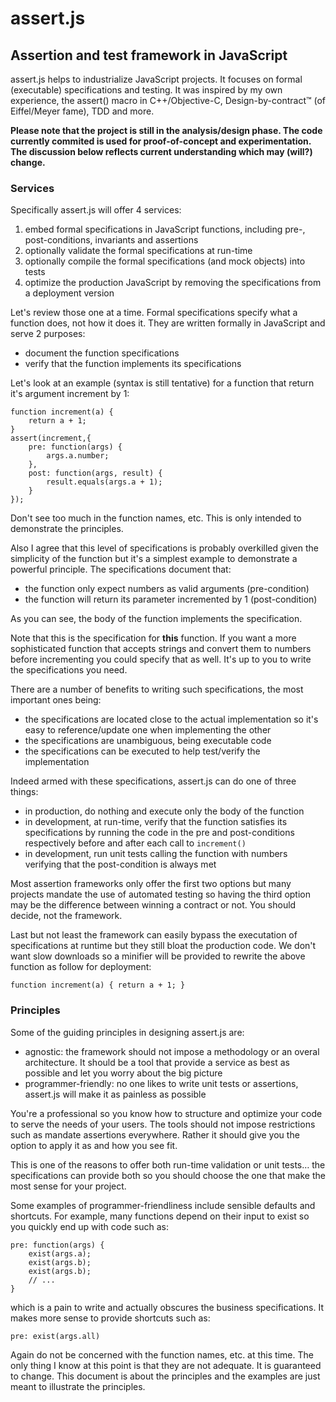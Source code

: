 # assert.js
## Assertion and test framework in JavaScript

assert.js helps to industrialize JavaScript projects. It focuses on formal (executable) specifications and testing.
It was inspired by my own experience, the assert() macro in C++/Objective-C, Design-by-contract™ (of Eiffel/Meyer fame),
TDD and more.

**Please note that the project is still in the analysis/design phase. The code currently commited is used for
proof-of-concept and experimentation. The discussion below reflects current understanding which may (will?) change.**

### Services

Specifically assert.js will offer 4 services:

1. embed formal specifications in JavaScript functions, including pre-, post-conditions, invariants and assertions
2. optionally validate the formal specifications at run-time
3. optionally compile the formal specifications (and mock objects) into tests
4. optimize the production JavaScript by removing the specifications from a deployment version

Let's review those one at a time. Formal specifications specify what a function does, not how it does it. They are
written formally in JavaScript and serve 2 purposes:

* document the function specifications
* verify that the function implements its specifications

Let's look at an example (syntax is still tentative) for a function that return it's argument increment by 1:

    function increment(a) {
        return a + 1;
    }
    assert(increment,{
        pre: function(args) {
            args.a.number;
        },
        post: function(args, result) {
            result.equals(args.a + 1);
        }
    });

Don't see too much in the function names, etc. This is only intended to demonstrate the principles.

Also I agree that this level of specifications is probably overkilled given the simplicity of the function but
it's a simplest example to demonstrate a powerful principle. The specifications document that:

* the function only expect numbers as valid arguments (pre-condition)
* the function will return its parameter incremented by 1 (post-condition)

As you can see, the body of the function implements the specification.

Note that this is the specification for **this** function. If you want a more sophisticated function that accepts
strings and convert them to numbers before incrementing you could specify that as well. It's up to you to write
the specifications you need.

There are a number of benefits to writing such specifications, the most important ones being:

* the specifications are located close to the actual implementation so it's easy to reference/update one when
implementing the other
* the specifications are unambiguous, being executable code
* the specifications can be executed to help test/verify the implementation

Indeed armed with these specifications, assert.js can do one of three things:

* in production, do nothing and execute only the body of the function
* in development, at run-time, verify that the function satisfies its specifications by running the code in the pre and
post-conditions respectively before and after each call to `increment()`
* in development, run unit tests calling the function with numbers verifying that the post-condition is always met

Most assertion frameworks only offer the first two options but many projects mandate the use of automated testing so
having the third option may be the difference between winning a contract or not. You should decide, not the framework.

Last but not least the framework can easily bypass the executation of specifications at runtime but they still bloat
the production code. We don't want slow downloads so a minifier will be provided to rewrite the above function as follow
for deployment:

    function increment(a) { return a + 1; }

### Principles

Some of the guiding principles in designing assert.js are:

* agnostic: the framework should not impose a methodology or an overal architecture. It should be a tool that provide
a service as best as possible and let you worry about the big picture
* programmer-friendly: no one likes to write unit tests or assertions, assert.js will make it as painless as possible

You're a professional so you know how to structure and optimize your code to serve the needs of your users. The tools
should not impose restrictions such as mandate assertions everywhere. Rather it should give you the option to apply it
as and how you see fit.

This is one of the reasons to offer both run-time validation or unit tests… the specifications can provide both so
you should choose the one that make the most sense for your project.

Some examples of programmer-friendliness include sensible defaults and shortcuts. For example, many functions depend
on their input to exist so you quickly end up with code such as:

    pre: function(args) {
        exist(args.a);
        exist(args.b);
        exist(args.b);
        // ...
    }

which is a pain to write and actually obscures the business specifications. It makes more sense to provide shortcuts
such as:

    pre: exist(args.all)

Again do not be concerned with the function names, etc. at this time. The only thing I know at this point is that
they are not adequate. It is guaranteed to change. This document is about the principles and the examples are just
meant to illustrate the principles.